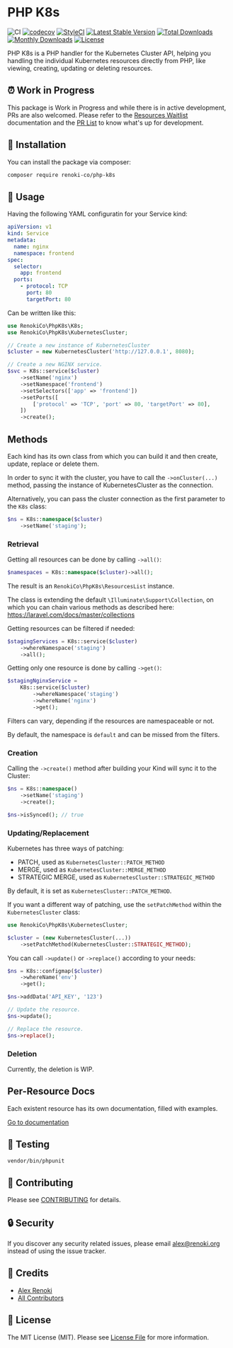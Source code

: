 PHP K8s
=======

![CI](https://github.com/renoki-co/php-k8s/workflows/CI/badge.svg?branch=master)
[![codecov](https://codecov.io/gh/renoki-co/php-k8s/branch/master/graph/badge.svg)](https://codecov.io/gh/renoki-co/php-k8s/branch/master)
[![StyleCI](https://github.styleci.io/repos/259992525/shield?branch=master)](https://github.styleci.io/repos/:styleci_code)
[![Latest Stable Version](https://poser.pugx.org/renoki-co/php-k8s/v/stable)](https://packagist.org/packages/renoki-co/php-k8s)
[![Total Downloads](https://poser.pugx.org/renoki-co/php-k8s/downloads)](https://packagist.org/packages/renoki-co/php-k8s)
[![Monthly Downloads](https://poser.pugx.org/renoki-co/php-k8s/d/monthly)](https://packagist.org/packages/renoki-co/php-k8s)
[![License](https://poser.pugx.org/renoki-co/php-k8s/license)](https://packagist.org/packages/renoki-co/php-k8s)

PHP K8s is a PHP handler for the Kubernetes Cluster API, helping you handling the individual Kubernetes resources directly from PHP, like viewing, creating, updating or deleting resources.

## ⏰ Work in Progress

This package is Work in Progress and while there is in active development, PRs are also welcomed. Please refer to the [Resources Waitlist](RESOURCES.md) documentation and the [PR List](../../pulls) to know what's up for development.

## 🚀 Installation

You can install the package via composer:

```bash
composer require renoki-co/php-k8s
```

## 🙌 Usage

Having the following YAML configuratin for your Service kind:

```yaml
apiVersion: v1
kind: Service
metadata:
  name: nginx
  namespace: frontend
spec:
  selector:
    app: frontend
  ports:
    - protocol: TCP
      port: 80
      targetPort: 80
```

Can be written like this:

``` php
use RenokiCo\PhpK8s\K8s;
use RenokiCo\PhpK8s\KubernetesCluster;

// Create a new instance of KubernetesCluster
$cluster = new KubernetesCluster('http://127.0.0.1', 8080);

// Create a new NGINX service.
$svc = K8s::service($cluster)
    ->setName('nginx')
    ->setNamespace('frontend')
    ->setSelectors(['app' => 'frontend'])
    ->setPorts([
        ['protocol' => 'TCP', 'port' => 80, 'targetPort' => 80],
    ])
    ->create();
```

## Methods

Each kind has its own class from which you can build it and then create, update, replace or delete them.

In order to sync it with the cluster, you have to call the `->onCluster(...)` method, passing the instance of KubernetesCluster as the connection.

Alternatively, you can pass the cluster connection as the first parameter to the `K8s` class:

```php
$ns = K8s::namespace($cluster)
    ->setName('staging');
```

### Retrieval

Getting all resources can be done by calling `->all()`:

```php
$namespaces = K8s::namespace($cluster)->all();
```

The result is an `RenokiCo\PhpK8s\ResourcesList` instance.

The class is extending the default `\Illuminate\Support\Collection`, on which you can chain various methods as described here: https://laravel.com/docs/master/collections

Getting resources can be filtered if needed:

```php
$stagingServices = K8s::service($cluster)
    ->whereNamespace('staging')
    ->all();
```

Getting only one resource is done by calling `->get()`:

```php
$stagingNginxService =
    K8s::service($cluster)
        ->whereNamespace('staging')
        ->whereName('nginx')
        ->get();
```

Filters can vary, depending if the resources are namespaceable or not.

By default, the namespace is `default` and can be missed from the filters.

### Creation

Calling the `->create()` method after building your Kind will sync it to the Cluster:

```php
$ns = K8s::namespace()
    ->setName('staging')
    ->create();

$ns->isSynced(); // true
```

### Updating/Replacement

Kubernetes has three ways of patching:

- PATCH, used as `KubernetesCluster::PATCH_METHOD`
- MERGE, used as `KubernetesCluster::MERGE_METHOD`
- STRATEGIC MERGE, used as `KubernetesCluster::STRATEGIC_METHOD`

By default, it is set as `KubernetesCluster::PATCH_METHOD`.

If you want a different way of patching, use the `setPatchMethod` within the `KubernetesCluster` class:

```php
use RenokiCo\PhpK8s\KubernetesCluster;

$cluster = (new KubernetesCluster(...))
    ->setPatchMethod(KubernetesCluster::STRATEGIC_METHOD);
```

You can call `->update()` or `->replace()` according to your needs:

```php
$ns = K8s::configmap($cluster)
    ->whereName('env')
    ->get();

$ns->addData('API_KEY', '123')

// Update the resource.
$ns->update();

// Replace the resource.
$ns->replace();
```

### Deletion

Currently, the deletion is WIP.

## Per-Resource Docs

Each existent resource has its own documentation, filled with examples.

[Go to documentation](docs/RESOURCES.md)

## 🐛 Testing

``` bash
vendor/bin/phpunit
```

## 🤝 Contributing

Please see [CONTRIBUTING](CONTRIBUTING.md) for details.

## 🔒  Security

If you discover any security related issues, please email alex@renoki.org instead of using the issue tracker.

## 🎉 Credits

- [Alex Renoki](https://github.com/rennokki)
- [All Contributors](../../contributors)

## 📄 License

The MIT License (MIT). Please see [License File](LICENSE.md) for more information.

